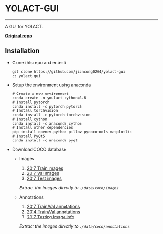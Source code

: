 # YOLACT-GUI

---

A GUI for YOLACT.

**[Original repo](https://github.com/dbolya/yolact)**

## Installation
- Clone this repo and enter it
    ```Shell
    git clone https://github.com/jiancong0204/yolact-gui
    cd yolact-gui
    ```
  
- Setup the environment using anaconda
    ```shell
    # Create a new environment
    conda create -n youlact python=3.6
    # Install pytorch
    conda install -c pytorch pytorch
    # Install torchvision
    conda install -c pytorch torchvision
    # Install cython
    conda install -c anaconda cython
    # Install other dependencies
    pip install opencv-python pillow pycocotools matplotlib
    # Install PyQt5
    conda install -c anaconda pyqt
    ```       

- Download COCO database
    - Images
        1. [2017 Train images](http://images.cocodataset.org/zips/train2017.zip)
        1. [2017 Val images](http://images.cocodataset.org/zips/val2017.zip)
        1. [2017 Test images](http://images.cocodataset.org/zips/test2017.zip)
    
        *Extract the images directly to ```./data/coco/images```*
    
    - Annotations
        1. [2017 Train/Val annotations](http://images.cocodataset.org/annotations/annotations_trainval2017.zip)
        2. [2014 Train/Val annotations](http://images.cocodataset.org/annotations/annotations_trainval2014.zip)
        3. [2017 Testing Image info](http://images.cocodataset.org/annotations/image_info_test2017.zip)
        
        *Extract the images directly to ```./data/coco/annotations```*